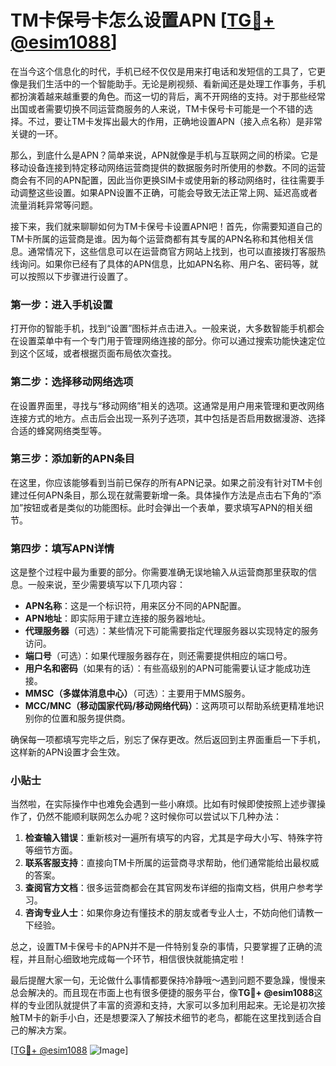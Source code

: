 # TM卡保号卡怎么设置APN [[TG💪+ @esim1088](https://t.me/s/esim1088)]

在当今这个信息化的时代，手机已经不仅仅是用来打电话和发短信的工具了，它更像是我们生活中的一个智能助手。无论是刷视频、看新闻还是处理工作事务，手机都扮演着越来越重要的角色。而这一切的背后，离不开网络的支持。对于那些经常出国或者需要切换不同运营商服务的人来说，TM卡保号卡可能是一个不错的选择。不过，要让TM卡发挥出最大的作用，正确地设置APN（接入点名称）是非常关键的一环。

那么，到底什么是APN？简单来说，APN就像是手机与互联网之间的桥梁。它是移动设备连接到特定移动网络运营商提供的数据服务时所使用的参数。不同的运营商会有不同的APN配置，因此当你更换SIM卡或使用新的移动网络时，往往需要手动调整这些设置。如果APN设置不正确，可能会导致无法正常上网、延迟高或者流量消耗异常等问题。

接下来，我们就来聊聊如何为TM卡保号卡设置APN吧！首先，你需要知道自己的TM卡所属的运营商是谁。因为每个运营商都有其专属的APN名称和其他相关信息。通常情况下，这些信息可以在运营商官方网站上找到，也可以直接拨打客服热线询问。如果你已经有了具体的APN信息，比如APN名称、用户名、密码等，就可以按照以下步骤进行设置了。

### 第一步：进入手机设置

打开你的智能手机，找到“设置”图标并点击进入。一般来说，大多数智能手机都会在设置菜单中有一个专门用于管理网络连接的部分。你可以通过搜索功能快速定位到这个区域，或者根据页面布局依次查找。

### 第二步：选择移动网络选项

在设置界面里，寻找与“移动网络”相关的选项。这通常是用户用来管理和更改网络连接方式的地方。点击后会出现一系列子选项，其中包括是否启用数据漫游、选择合适的蜂窝网络类型等。

### 第三步：添加新的APN条目

在这里，你应该能够看到当前已保存的所有APN记录。如果之前没有针对TM卡创建过任何APN条目，那么现在就需要新增一条。具体操作方法是点击右下角的“添加”按钮或者是类似的功能图标。此时会弹出一个表单，要求填写APN的相关细节。

### 第四步：填写APN详情

这是整个过程中最为重要的部分。你需要准确无误地输入从运营商那里获取的信息。一般来说，至少需要填写以下几项内容：

- **APN名称**：这是一个标识符，用来区分不同的APN配置。
- **APN地址**：即实际用于建立连接的服务器地址。
- **代理服务器**（可选）：某些情况下可能需要指定代理服务器以实现特定的服务访问。
- **端口号**（可选）：如果代理服务器存在，则还需要提供相应的端口号。
- **用户名和密码**（如果有的话）：有些高级别的APN可能需要认证才能成功连接。
- **MMSC（多媒体消息中心）**（可选）：主要用于MMS服务。
- **MCC/MNC（移动国家代码/移动网络代码）**：这两项可以帮助系统更精准地识别你的位置和服务提供商。

确保每一项都填写完毕之后，别忘了保存更改。然后返回到主界面重启一下手机，这样新的APN设置才会生效。

### 小贴士

当然啦，在实际操作中也难免会遇到一些小麻烦。比如有时候即使按照上述步骤操作了，仍然不能顺利联网怎么办呢？这时候你可以尝试以下几种办法：

1. **检查输入错误**：重新核对一遍所有填写的内容，尤其是字母大小写、特殊字符等细节方面。
2. **联系客服支持**：直接向TM卡所属的运营商寻求帮助，他们通常能给出最权威的答案。
3. **查阅官方文档**：很多运营商都会在其官网发布详细的指南文档，供用户参考学习。
4. **咨询专业人士**：如果你身边有懂技术的朋友或者专业人士，不妨向他们请教一下经验。

总之，设置TM卡保号卡的APN并不是一件特别复杂的事情，只要掌握了正确的流程，并且耐心细致地完成每一个环节，相信很快就能搞定啦！

最后提醒大家一句，无论做什么事情都要保持冷静哦～遇到问题不要急躁，慢慢来总会解决的。而且现在市面上也有很多便捷的服务平台，像**TG💪+ @esim1088**这样的专业团队就提供了丰富的资源和支持，大家可以多加利用起来。无论是初次接触TM卡的新手小白，还是想要深入了解技术细节的老鸟，都能在这里找到适合自己的解决方案。

[[TG💪+ @esim1088](https://t.me/s/esim1088) ![Image](https://i.postimg.cc/4NQfJmqS/Snipaste-2025-05-13-00-14-12.png)]